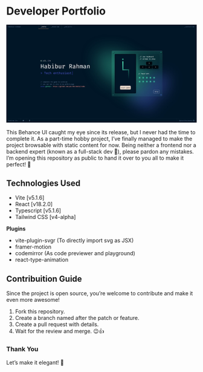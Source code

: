 # Developer Portfolio

![preview](/preview.jpeg)

This Behance UI caught my eye since its release, but I never had the time to complete it. As a part-time hobby project, I’ve finally managed to make the project browsable with static content for now. Being neither a frontend nor a backend expert (known as a full-stack dev 🤡), please pardon any mistakes. I’m opening this repository as public to hand it over to you all to make it perfect! 💖

## Technologies Used

- Vite [v5.1.6]
- React [v18.2.0]
- Typescript [v5.1.6]
- Tailwind CSS [v4-alpha]
  
**Plugins**

- vite-plugin-svgr (To directly import svg as JSX)
- framer-motion
- codemirror (As code previewer and playground)
- react-type-animation

## Contribuition Guide

Since the project is open source, you’re welcome to contribute and make it even more awesome!

1. Fork this repository.
2. Create a branch named after the patch or feature.
3. Create a pull request with details.
4. Wait for the review and merge. 😉👍

### Thank You

Let’s make it elegant! 🌟